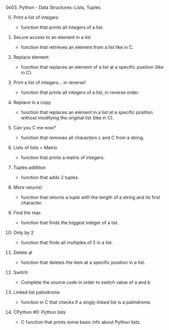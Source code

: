 0x03. Python - Data Structures: Lists, Tuples

0. Print a list of integers
	* function that prints all integers of a list.

1. Secure access to an element in a list
	* function that retrieves an element from a list like in C.

2. Replace element
	* function that replaces an element of a list at a specific position (like in C).

3. Print a list of integers... in reverse!
	* function that prints all integers of a list, in reverse order.

4. Replace in a copy
	* function that replaces an element in a list at a specific position without modifying the original list (like in C).

5. Can you C me now?
	* function that removes all characters c and C from a string.

6. Lists of lists = Matrix
	* function that prints a matrix of integers.

7. Tuples addition
	* function that adds 2 tuples.

8. More returns!
	* function that returns a tuple with the length of a string and its first character.

9. Find the max
	* function that finds the biggest integer of a list.

10. Only by 2
	* function that finds all multiples of 2 in a list.

11. Delete at
	* function that deletes the item at a specific position in a list.

12. Switch
	* Complete the source code in order to switch value of a and b

13. Linked list palindrome
	* function in C that checks if a singly linked list is a palindrome.

14. CPython #0: Python lists
	* C function that prints some basic info about Python lists.
